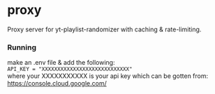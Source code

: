 # proxy
Proxy server for yt-playlist-randomizer with caching & rate-limiting.

### Running
make an .env file & add the following: <br>
    `API_KEY = "XXXXXXXXXXXXXXXXXXXXXXXXXXXX"` <br>
where your XXXXXXXXXXX is your api key which can be gotten from: <br>       https://console.cloud.google.com/